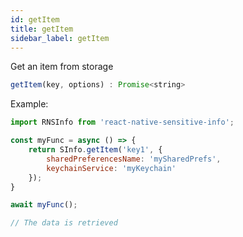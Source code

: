 ```yaml
---
id: getItem
title: getItem
sidebar_label: getItem
---
```


Get an item from storage

```javascript
getItem(key, options) : Promise<string>
```

Example:

```javascript
import RNSInfo from 'react-native-sensitive-info';

const myFunc = async () => {
    return SInfo.getItem('key1', {
        sharedPreferencesName: 'mySharedPrefs',
        keychainService: 'myKeychain'
    });
}

await myFunc();

// The data is retrieved
```